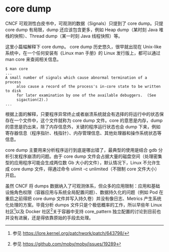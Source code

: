 # core dump

CNCF 可观测性白皮书中，可观测的数据（Signals）只提到了 core dump。只提 core dump 有局限，dump 还应该包含更多，例如 Heap dump（某时刻 Java 堆栈的快照）、Thread dump（某一时刻 Java 线程快照）等。

这里小篇幅解释下 core dump。 core dump 历史悠久，很早就出现在 Unix-like 系统中，在一个任何安装有《Linux man 手册》的 Linux 发行版上，都可以通过 man core 来查阅相关信息。

```
$ man core
...
A small number of signals which cause abnormal termination of a process
     also cause a record of the process's in-core state to be written to disk
     for later examination by one of the available debuggers.  (See
     sigaction(2).)
...
```

根据上面的解释，只要程序异常终止或者崩溃系统就会有选择的将运行中的状态保存在一个文件中，这个文件就称为 core dump 文件。core 的意思是内存，dump 的意思是扔出来，除了内存信息外，关键的程序运行状态也会 dump 下来，例如寄存器信息（程序指针、栈指针）、内存管理信息、其他处理器和操作系统状态等信息。

core dump 主要用来分析程序运行到底是哪出错了，最典型的使用是结合 gdb 分析引发程序崩溃的问题。由于 core dump 文件会占据大量的磁盘空间（处理密集型的应用程序可能会生成两位数 Gb 大小的文件），默认情况下，Linux 不允许生成 core dump 文件，得通过命令 ulimit -c unlimited（不限制 core 文件大小）开启。

虽然 CNCF 将 dumps 数据纳入了可观测体系，但众多的应用限制：应用和基础设施角色权限（容器应用与系统全局配置问题）、数据持久化的问题（例如 Pod 在重启之前得把 core dump 文件并写入持久卷）并没有像日志、Metrics 产生系统化处理的方案。毕竟分析 dumps 文件只是个极低概率的工作，所以早些年 Linux 社区[^1]以及 Docker 社区[^2]关于容器中支持 core_pattern 独立配置的讨论到目前也并没有进展，还是得依靠原始的手段去处理。

[^1]: 参见 https://lore.kernel.org/patchwork/patch/643798/
[^2]: 参见 https://github.com/moby/moby/issues/19289